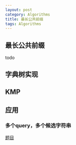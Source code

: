 ```yaml
---
layout: post
category: Algorithms
title: 最长公共前缀
tags: Algorithms
---
```


## 最长公共前缀

todo

## 字典树实现

## KMP

## 应用

### 多个query，多个候选字符串

[题目](https://leetcode.cn/contest/weekly-contest-390/problems/longest-common-suffix-queries/)